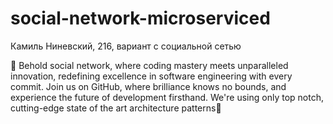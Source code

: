 # social-network-microserviced
Камиль Ниневский, 216, вариант с социальной сетью

🌟 Behold social network, where coding mastery meets unparalleled innovation, redefining excellence in software engineering with every commit. Join us on GitHub, where brilliance knows no bounds, and experience the future of development firsthand. We're using only top notch, cutting-edge state of the art architecture patterns🌟
